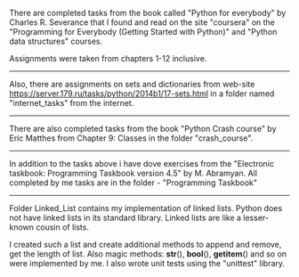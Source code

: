 There are completed tasks from the book called "Python for everybody" by Charles R. Severance that 
I found and read on the site "coursera" on the "Programming for Everybody (Getting Started with Python)" 
and "Python data structures" courses.

Assignments were taken from chapters 1-12 inclusive.
***
Also, there are assignments on sets and dictionaries from web-site 
https://server.179.ru/tasks/python/2014b1/17-sets.html 
in a folder named "internet_tasks" from the internet.
***
There are also completed tasks from the book "Python Crash course" by Eric Matthes from Chapter 9: Classes in the folder "crash_course".

***
In addition to the tasks above i have dove exercises from the "Electronic taskbook: Programming Taskbook version 4.5" 
by M. Abramyan. All completed by me tasks are in the folder - "Programming Taskbook"
***
Folder Linked_List contains my implementation of linked lists. Python does not have linked lists in its standard library.
Linked lists are like a lesser-known cousin of lists.

I created such a list and create additional methods to append and remove, get the length
of list. Also magic methods: __str__(), __bool__(), __getitem__() and so on were implemented by me.
I also wrote unit tests using the "unittest" library.
